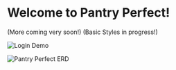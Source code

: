# Welcome to Pantry Perfect!
(More coming very soon!)
(Basic Styles in progress!)

![Login Demo](https://github.com/ricky-bruner/Pantry-Perfect-Midstone/blob/master/readmegifs/login.gif?raw=true)

![Pantry Perfect ERD](https://github.com/ricky-bruner/Pantry-Perfect-Midstone/blob/master/PantryAppERD.png)
